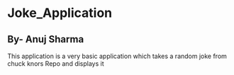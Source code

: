 # Joke_Application

## By- Anuj Sharma

This application is a very basic application which takes a random joke from chuck knors Repo and displays it
